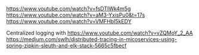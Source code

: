 https://www.youtube.com/watch?v=fsDTIWk4m5g
https://www.youtube.com/watch?v=aM3-YxisPu0&t=17s
https://www.youtube.com/watch?v=VMFHbI5kEDY

Centralized logging with https://www.youtube.com/watch?v=vZQMoY_2_AA 
https://medium.com/swlh/distributed-tracing-in-micoservices-using-spring-zipkin-sleuth-and-elk-stack-5665c5fbecf
